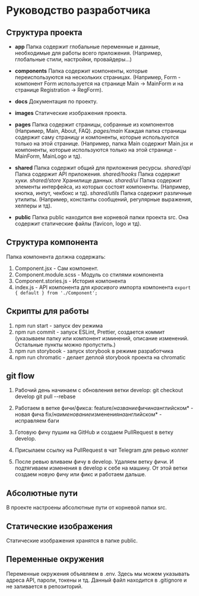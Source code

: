 # Руководство разработчика

## Структура проекта

- **app**
  Папка содержит глобальные переменные и данные, необходимые для работы всего приложения. (Например, глобальные стили, настройки, провайдеры...)

- **components**
  Папка содержит компоненты, которые переиспользуются на нескольких страницах. (Например, Form - компонент Form используется на странице Main -> MainForm и на странице Registration -> RegForm).

- **docs**
  Документация по проекту.

- **images**
  Статические изображения проекта.

- **pages**
  Папка содержит страницы, собранные из компонентов (Например, Main, About, FAQ).
  _pages/main_
  Каждая папка страницы содержит саму страницу и компоненты, которые используются только на этой странице. (Например, папка Main содержит Main.jsx и компоненты, которые используются только на этой странице - MainForm, MainLogo и тд).

- **shared**
  Папка содержит общий для приложения ресурсы.
  _shared/api_
  Папка содержит API приложения.
  _shared/hooks_
  Папка содержит хуки.
  _shared/store_
  Хранилище данных.
  _shared/ui_
  Папка содержит элементы интерфейса, из которых состоят компоненты. (Например, кнопка, инпут, чекбокс и тд).
  _shared/utils_
  Папка содержит различные утилиты. (Например, константы сообщений, регулярные выражения, хелперы и тд).

- **public**
  Папка public находится вне корневой папки проекта src. Она содержит статические файлы (favicon, logo и тд).

## Структура компонента

Папка компонента должна содержать:

1. Component.jsx - Сам компонент.
2. Component.module.scss - Модуль со стилями компонента
3. Component.stories.js - История компонента
4. index.js - API компонента для _красивого_ импорта компонента
   `export { default } from './Component';`

## Скрипты для работы

1. npm run start - запуск dev режима
2. npm run commit - запуск ESLint, Prettier, создается коммит (указываем папку или компонент изминений, описание изменений. Остальные пункты можно пропустить.)
3. npm run storybook - запуск storybook в режиме разработчика
4. npm run chromatic - делает деплой storybook проекта на chromatic

## git flow

1. Рабочий день начинаем с обновления ветки develop:
   git checkout develop
   git pull --rebase

2. Работаем в ветке фичи/фикса:
   feature/*название*фичи*на*английском* - новая фича
   fix/*наименование*изменения*на*английском* - исправляем баги

3. Готовую фичу пушим на GitHub и создаем PullRequest в ветку develop.

4. Присылаем ссылку на PullRequest в чат Telegram для ревью коллег

5. После ревью вливаем фичу в develop. Удаляем ветку фичи. И подтягиваем изменения в develop к себе на машину. От этой ветки создаем новую фичу или фикс и работаем дальше.

## Абсолютные пути

В проекте настроены абсолютные пути от корневой папки src.

## Статические изображения

Статические изображения хранятся в папке public.

## Переменные окружения

Переменные окружения объявляем в .env. Здесь мы можем указывать адреса API, пароли, токены и тд. Данный файл находится в .gitignore и не заливается в репозиторий.
